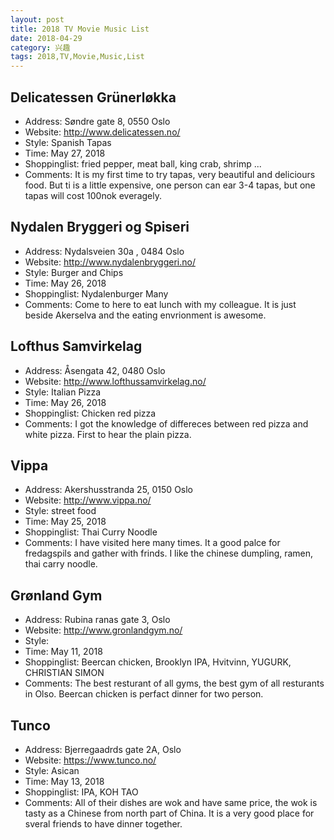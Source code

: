 ```yaml
---
layout: post
title: 2018 TV Movie Music List
date: 2018-04-29
category: 兴趣
tags: 2018,TV,Movie,Music,List
---
```


## Delicatessen Grünerløkka
- Address: Søndre gate 8, 0550 Oslo
- Website: http://www.delicatessen.no/
- Style: Spanish Tapas
- Time: May 27, 2018
- Shoppinglist: fried pepper, meat ball, king crab, shrimp ... 
- Comments: It is my first time to try tapas, very beautiful and deliciours food. But ti is a little expensive, one person can ear 3-4 tapas, but one tapas will cost 100nok everagely. 

## Nydalen Bryggeri og Spiseri 
- Address: Nydalsveien 30a , 0484 Oslo
- Website: http://www.nydalenbryggeri.no/
- Style: Burger and Chips
- Time: May 26, 2018
- Shoppinglist: Nydalenburger Many
- Comments: Come to here to eat lunch with my colleague. It is just beside Akerselva and the eating envrionment is awesome. 

## Lofthus Samvirkelag 
- Address: Åsengata 42, 0480 Oslo
- Website: http://www.lofthussamvirkelag.no/
- Style: Italian Pizza
- Time: May 26, 2018
- Shoppinglist: Chicken red pizza
- Comments: I got the knowledge of differeces between red pizza and white pizza. First to hear the plain pizza.  

## Vippa
- Address: Akershusstranda 25, 0150 Oslo
- Website: http://www.vippa.no/
- Style: street food
- Time: May 25, 2018
- Shoppinglist: Thai Curry Noodle
- Comments: I have visited here many times. It a good palce for fredagspils and gather with frinds. I like the chinese dumpling, ramen, thai carry noodle.  

## Grønland Gym
- Address: Rubina ranas gate 3, Oslo
- Website: http://www.gronlandgym.no/
- Style: 
- Time: May 11, 2018
- Shoppinglist: Beercan chicken, Brooklyn IPA, Hvitvinn, YUGURK, CHRISTIAN SIMON
- Comments: The best resturant of all gyms, the best gym of all resturants in Olso. Beercan chicken is perfact dinner for two person.  

## Tunco 
- Address: Bjerregaadrds gate 2A, Oslo  
- Website: https://www.tunco.no/
- Style: Asican 
- Time: May 13, 2018
- Shoppinglist: IPA, KOH TAO 
- Comments: All of their dishes are wok and have same price, the wok is tasty as a Chinese from north part of China. It is a very good place for sveral friends to have dinner together. 
